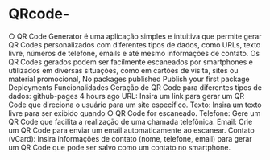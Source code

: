 # QRcode-
○ QR Code Generator é uma aplicação simples e intuitiva que permite gerar QR Codes personalizados com diferentes tipos de dados, como URLs, texto livre, números de telefone, emails e até mesmo informações de contato. Os QR Codes gerados podem ser facilmente escaneados por smartphones e utilizados em diversas situações, como em cartões de visita, sites ou material promocional,
 No packages published Publish your first package
 Deployments
Funcionalidades Geração de QR Code para diferentes tipos de dados:
github-pages 4 hours ago
URL: Insira um link para gerar um QR Code que direciona o usuário para um site específico. Texto: Insira um texto livre para ser exibido quando ○ QR Code for escaneado. Telefone: Gere um QR Code que facilita a realizaçāo de uma chamada telefônica. Email: Crie um QR Code para enviar um email automaticamente ao escanear. Contato (vCard): Insira informações de contato (nome, telefone, email) para gerar um QR Code que pode ser salvo como um contato no smartphone.
